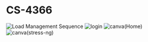 # CS-4366

![Load Management Sequence](https://github.com/samsungmajor3/CS-4366/assets/118413043/2657ff49-03db-4f73-a072-eddace112fa5)
![login](https://github.com/samsungmajor3/CS-4366/assets/118413043/26cbc99b-9194-440b-820c-7cff39b0aacc)
![canva(Home)](https://github.com/samsungmajor3/CS-4366/assets/118413043/e0c6bcaf-0a43-4ac1-82b8-8b3eaffb769b)
 ![canva(stress-ng)](https://github.com/samsungmajor3/CS-4366/assets/118413043/39d81c6a-4427-451c-be2b-61f9bc4b05c0)
